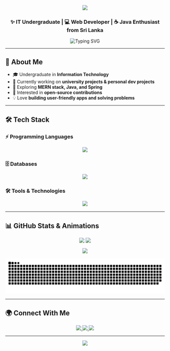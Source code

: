 <!-- 🎉 Animated Header Banner -->
<p align="center">
  <img src="https://capsule-render.vercel.app/api?type=waving&color=22d3ee&height=250&section=header&text=Hi%20👋,%20I'm%20Minidu%20Madhava&fontSize=40&fontColor=ffffff&animation=fadeIn&fontAlignY=40" />
</p>

<h3 align="center">✨ IT Undergraduate | 💻 Web Developer | ☕ Java Enthusiast from Sri Lanka</h3>

<p align="center">
  <img src="https://readme-typing-svg.herokuapp.com?font=Fira+Code&size=24&duration=4000&pause=1000&color=22D3EE&center=true&vCenter=true&width=500&lines=Passionate+IT+Student;Exploring+MERN+Stack;Clean+Code+Advocate;Always+Learning+and+Building" alt="Typing SVG" />
</p>

---

## 🚀 About Me  

- 🎓 Undergraduate in **Information Technology**  
- 🔭 Currently working on **university projects & personal dev projects**  
- 🌱 Exploring **MERN stack, Java, and Spring**  
- 👯 Interested in **open-source contributions**  
- 💡 Love **building user-friendly apps and solving problems**  

---

## 🛠️ Tech Stack  

### ⚡ Programming Languages  
<p align="center"> 
  <img src="https://skillicons.dev/icons?i=java,js,cpp,python,php" />
</p>

### 🗄️ Databases  
<p align="center">
  <img src="https://skillicons.dev/icons?i=mysql,mongodb,postgres" />
</p>

### 🛠️ Tools & Technologies  
<p align="center">
  <img src="https://skillicons.dev/icons?i=git,github,vscode,react,nodejs" />
</p>

---

## 📊 GitHub Stats & Animations  

<p align="center">
  <img src="https://github-readme-stats.vercel.app/api?username=minidumadhava&show_icons=true&theme=tokyonight&hide_border=true&bg_color=0D1117" width="48%" />
  <img src="https://github-readme-streak-stats.herokuapp.com/?user=minidumadhava&theme=tokyonight&hide_border=true&background=0D1117" width="48%" />
</p>

<p align="center">
  <img src="https://github-readme-activity-graph.vercel.app/graph?username=minidumadhava&bg_color=0D1117&color=22d3ee&line=38bdae&point=ffffff&area=true&hide_border=true" />
</p>

<p align="center">
  <img src="https://github.com/Platane/snk/raw/output/github-contribution-grid-snake.svg" alt="snake animation" />
</p>

---

## 🌍 Connect With Me  

<p align="center">
  <a href="https://fb.com/minidu.madhava" target="blank">
    <img src="https://img.shields.io/badge/Facebook-1877F2?style=for-the-badge&logo=facebook&logoColor=white&labelColor=101010" />
  </a>
  <a href="https://www.youtube.com/@minidu" target="blank">
    <img src="https://img.shields.io/badge/YouTube-FF0000?style=for-the-badge&logo=youtube&logoColor=white&labelColor=101010" />
  </a>
  <a href="mailto:it23672314@my.sliit.lk">
    <img src="https://img.shields.io/badge/Gmail-D14836?style=for-the-badge&logo=gmail&logoColor=white&labelColor=101010" />
  </a>
</p>

---

<!-- 🎉 Animated Footer -->
<p align="center">
  <img src="https://capsule-render.vercel.app/api?type=waving&color=22d3ee&height=120&section=footer" />
</p>

